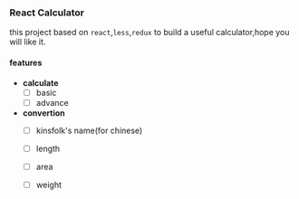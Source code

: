 ### React Calculator

this project based on `react`,`less`,`redux` to build a useful calculator,hope you will like it.

#### features
- **calculate**
  - [ ] basic
  - [ ] advance
- **convertion**
  - [ ] kinsfolk's name(for chinese)
  - [ ] length
  - [ ] area
  - [ ] weight

